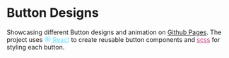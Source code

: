 <h1>Button Designs</h1>
  <p>Showcasing different Button designs and animation on <a href='https://vishal-kamath.github.io/button-designs-react.github.io/'>Github Pages</a>. The project uses <a style='color: #61dafb' href='https://reactjs.org/'><img src="./readme-images/react.svg" alt="React Logo" width="15"> React</a> to create reusable button components and <a style='color: #bf4080' href='https://sass-lang.com/'>scss</a> for styling each button.</p>